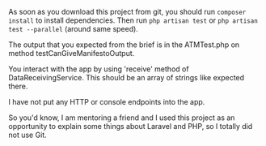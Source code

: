 As soon as you download this project from git, you should run 
```composer install``` to install dependencies.
Then run ```php artisan test``` or ```php artisan test --parallel``` (around same speed).

The output that you expected from the brief is in the ATMTest.php on method testCanGiveManifestoOutput.

You interact with the app by using 'receive' method of DataReceivingService.
This should be an array of strings like expected there.

I have not put any HTTP or console endpoints into the app.

So you'd know, I am mentoring a friend and I used this project as an opportunity to explain some things about Laravel and PHP, so I totally did not use Git.
